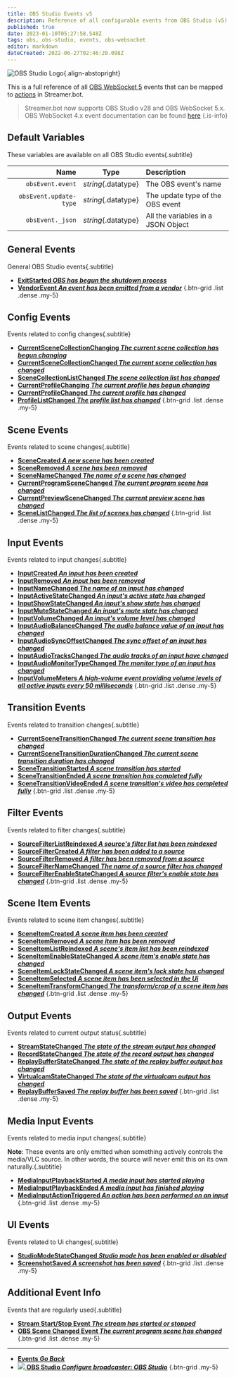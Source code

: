 ```yaml
---
title: OBS Studio Events v5
description: Reference of all configurable events from OBS Studio (v5)
published: true
date: 2023-01-10T05:27:58.548Z
tags: obs, obs-studio, events, obs-websocket
editor: markdown
dateCreated: 2022-06-27T02:46:20.098Z
---
```


 ![OBS Studio Logo](https://streamer.bot/img/integrations/obs.svg){.align-abstopright}
  
 This is a full reference of all [OBS WebSocket 5](https://github.com/obsproject/obs-websocket/blob/master/docs/generated/protocol.md) events that can be mapped to [actions](/Actions) in Streamer.bot.
 
> Streamer.bot now supports OBS Studio v28 and OBS WebSocket 5.x.
> OBS WebSocket 4.x event documentation can be found [here](/Broadcasters/OBS/Archive/Events)
{.is-info}


## Default Variables
These variables are available on all OBS Studio events{.subtitle}

Name | Type | Description | 
----:|:----:|:------------|
`obsEvent.event` | *string*{.datatype} | The OBS event's name
`obsEvent.update-type` | *string*{.datatype} | The update type of the OBS event
`obsEvent._json` | *string*{.datatype} | All the variables in a JSON Object

## General Events
General OBS Studio events{.subtitle}
* [**ExitStarted *OBS has begun the shutdown process***](/Broadcasters/OBS/Events/General-Events/ExitStarted)
* [**VendorEvent *An event has been emitted from a vendor***](/Broadcasters/OBS/Events/General-Events/VendorEvent)
{.btn-grid .list .dense .my-5}

## Config Events
Events related to config changes{.subtitle}
* [**CurrentSceneCollectionChanging *The current scene collection has begun changing***](/Broadcasters/OBS/Events/Config-Events/CurrentSceneCollectionChanging)
* [**CurrentSceneCollectionChanged *The current scene collection has changed***](/Broadcasters/OBS/Events/Config-Events/CurrentSceneCollectionChanged)
* [**SceneCollectionListChanged *The scene collection list has changed***](/Broadcasters/OBS/Events/Config-Events/SceneCollectionListChanged)
* [**CurrentProfileChanging *The current profile has begun changing***](/Broadcasters/OBS/Events/Config-Events/CurrentProfileChanging)
* [**CurrentProfileChanged *The current profile has changed***](/Broadcasters/OBS/Events/Config-Events/CurrentProfileChanged)
* [**ProfileListChanged *The profile list has changed***](/Broadcasters/OBS/Events/Config-Events/ProfileListChanged)
{.btn-grid .list .dense .my-5}

## Scene Events
Events related to scene changes{.subtitle}
* [**SceneCreated *A new scene has been created***](/Broadcasters/OBS/Events/Scene-Events/SceneCreated)
* [**SceneRemoved *A scene has been removed***](/Broadcasters/OBS/Events/Scene-Events/SceneRemoved)
* [**SceneNameChanged *The name of a scene has changed***](/Broadcasters/OBS/Events/Scene-Events/SceneNameChanged)
* [**CurrentProgramSceneChanged *The current program scene has changed***](/Broadcasters/OBS/Events/Scene-Events/CurrentProgramSceneChanged)
* [**CurrentPreviewSceneChanged *The current preview scene has changed***](/Broadcasters/OBS/Events/Scene-Events/CurrentPreviewSceneChanged)
* [**SceneListChanged *The list of scenes has changed***](/Broadcasters/OBS/Events/Scene-Events/SceneListChanged)
{.btn-grid .list .dense .my-5}

## Input Events
Events related to input changes{.subtitle}
* [**InputCreated *An input has been created***](/Broadcasters/OBS/Events/Input-Events/InputCreated)
* [**InputRemoved *An input has been removed***](/Broadcasters/OBS/Events/Input-Events/InputRemoved)
* [**InputNameChanged *The name of an input has changed***](/Broadcasters/OBS/Events/Input-Events/InputNameChanged)
* [**InputActiveStateChanged *An input's active state has changed***](/Broadcasters/OBS/Events/Input-Events/InputActiveStateChanged)
* [**InputShowStateChanged *An input's show state has changed***](/Broadcasters/OBS/Events/Input-Events/InputShowStateChanged)
* [**InputMuteStateChanged *An input's mute state has changed***](/Broadcasters/OBS/Events/Input-Events/InputMuteStateChanged)
* [**InputVolumeChanged *An input's volume level has changed***](/Broadcasters/OBS/Events/Input-Events/InputVolumeChanged)
* [**InputAudioBalanceChanged *The audio balance value of an input has changed***](/Broadcasters/OBS/Events/Input-Events/InputAudioBalanceChanged)
* [**InputAudioSyncOffsetChanged *The sync offset of an input has changed***](/Broadcasters/OBS/Events/Input-Events/InputAudioSyncOffsetChanged)
* [**InputAudioTracksChanged *The audio tracks of an input have changed***](/Broadcasters/OBS/Events/Input-Events/InputAudioTracksChanged)
* [**InputAudioMonitorTypeChanged *The monitor type of an input has changed***](/Broadcasters/OBS/Events/Input-Events/InputAudioMonitorTypeChanged)
* [**InputVolumeMeters *A high-volume event providing volume levels of all active inputs every 50 milliseconds***](/Broadcasters/OBS/Events/Input-Events/InputVolumeMeters)
{.btn-grid .list .dense .my-5}

## Transition Events
Events related to transition changes{.subtitle}
* [**CurrentSceneTransitionChanged *The current scene transition has changed***](/Broadcasters/OBS/Events/Transition-Events/CurrentSceneTransitionChanged)
* [**CurrentSceneTransitionDurationChanged *The current scene transition duration has changed***](/Broadcasters/OBS/Events/Transition-Events/CurrentSceneTransitionDurationChanged)
* [**SceneTransitionStarted *A scene transition has started***](/Broadcasters/OBS/Events/Transition-Events/SceneTransitionStarted)
* [**SceneTransitionEnded *A scene transition has completed fully***](/Broadcasters/OBS/Events/Transition-Events/SceneTransitionEnded)
* [**SceneTransitionVideoEnded *A scene transition's video has completed fully***](/Broadcasters/OBS/Events/Transition-Events/SceneTransitionVideoEnded)
{.btn-grid .list .dense .my-5}

## Filter Events
Events related to filter changes{.subtitle}
* [**SourceFilterListReindexed *A source's filter list has been reindexed***](/Broadcasters/OBS/Events/Filter-Events/SourceFilterListReindexed)
* [**SourceFilterCreated *A filter has been added to a source***](/Broadcasters/OBS/Events/Filter-Events/SourceFilterCreated)
* [**SourceFilterRemoved *A filter has been removed from a source***](/Broadcasters/OBS/Events/Filter-Events/SourceFilterRemoved)
* [**SourceFilterNameChanged *The name of a source filter has changed***](/Broadcasters/OBS/Events/Filter-Events/SourceFilterNameChanged)
* [**SourceFilterEnableStateChanged *A source filter's enable state has changed***](/Broadcasters/OBS/Events/Filter-Events/SourceFilterEnableStateChanged)
{.btn-grid .list .dense .my-5}

## Scene Item Events
Events related to scene item changes{.subtitle}
* [**SceneItemCreated *A scene item has been created***](/Broadcasters/OBS/Events/Scene-Item-Events/SceneItemCreated)
* [**SceneItemRemoved *A scene item has been removed***](/Broadcasters/OBS/Events/Scene-Item-Events/SceneItemRemoved)
* [**SceneItemListReindexed *A scene's item list has been reindexed***](/Broadcasters/OBS/Events/Scene-Item-Events/SceneItemListReindexed)
* [**SceneItemEnableStateChanged *A scene item's enable state has changed***](/Broadcasters/OBS/Events/Scene-Item-Events/SceneItemEnableStateChanged)
* [**SceneItemLockStateChanged *A scene item's lock state has changed***](/Broadcasters/OBS/Events/Scene-Item-Events/SceneItemLockStateChanged)
* [**SceneItemSelected *A scene item has been selected in the Ui***](/Broadcasters/OBS/Events/Scene-Item-Events/SceneItemSelected)
* [**SceneItemTransformChanged *The transform/crop of a scene item has changed***](/Broadcasters/OBS/Events/Scene-Item-Events/SceneItemTransformChanged)
{.btn-grid .list .dense .my-5}

## Output Events
Events related to current output status{.subtitle}
* [**StreamStateChanged *The state of the stream output has changed***](/Broadcasters/OBS/Events/Output-Events/StreamStateChanged)
* [**RecordStateChanged *The state of the record output has changed***](/Broadcasters/OBS/Events/Output-Events/RecordStateChanged)
* [**ReplayBufferStateChanged *The state of the replay buffer output has changed***](/Broadcasters/OBS/Events/Output-Events/ReplayBufferStateChanged)
* [**VirtualcamStateChanged *The state of the virtualcam output has changed***](/Broadcasters/OBS/Events/Output-Events/VirtualcamStateChanged)
* [**ReplayBufferSaved *The replay buffer has been saved***](/Broadcasters/OBS/Events/Output-Events/ReplayBufferSaved)
{.btn-grid .list .dense .my-5}

## Media Input Events
Events related to media input changes{.subtitle}

**Note**: These events are only emitted when something actively controls the media/VLC source. In other words, the source will never emit this on its own naturally.{.subtitle}

* [**MediaInputPlaybackStarted *A media input has started playing***](/Broadcasters/OBS/Events/Media-Input-Events/MediaInputPlaybackStarted)
* [**MediaInputPlaybackEnded *A media input has finished playing***](/Broadcasters/OBS/Events/Media-Input-Events/MediaInputPlaybackEnded)
* [**MediaInputActionTriggered *An action has been performed on an input***](/Broadcasters/OBS/Events/Media-Input-Events/MediaInputActionTriggered)
{.btn-grid .list .dense .my-5}

## UI Events
Events related to Ui changes{.subtitle}
* [**StudioModeStateChanged *Studio mode has been enabled or disabled***](/Broadcasters/OBS/Events/Ui-Events/StudioModeStateChanged)
* [**ScreenshotSaved *A screenshot has been saved***](/Broadcasters/OBS/Events/Ui-Events/ScreenshotSaved)
{.btn-grid .list .dense .my-5}

## Additional Event Info
Events that are regularly used{.subtitle}
* [**Stream Start/Stop Event *The stream has started or stopped***](/Broadcasters/OBS/Events/Output-Events/StreamStateChanged)
* [**OBS Scene Changed Event *The current program scene has changed***](/Broadcasters/OBS/Events/Scene-Events/CurrentProgramSceneChanged)
{.btn-grid .list .dense .my-5}

---

- [<i class="mdi mdi-chevron-left"></i>**Events *Go Back***](/Events)
- [<img src="https://streamer.bot/img/integrations/obs.svg"/> **OBS Studio *Configure broadcaster: OBS Studio***](/Broadcasters/OBS)
{.btn-grid .my-5}